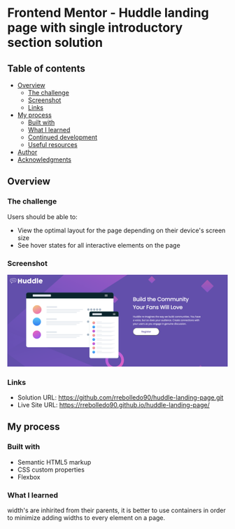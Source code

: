 # Frontend Mentor - Huddle landing page with single introductory section solution

## Table of contents

- [Overview](#overview)
  - [The challenge](#the-challenge)
  - [Screenshot](#screenshot)
  - [Links](#links)
- [My process](#my-process)
  - [Built with](#built-with)
  - [What I learned](#what-i-learned)
  - [Continued development](#continued-development)
  - [Useful resources](#useful-resources)
- [Author](#author)
- [Acknowledgments](#acknowledgments)

## Overview

### The challenge

Users should be able to:

- View the optimal layout for the page depending on their device's screen size
- See hover states for all interactive elements on the page

### Screenshot

![](Huddle-screenshot.png)

### Links

- Solution URL: https://github.com/rrebolledo90/huddle-landing-page.git
- Live Site URL: https://rrebolledo90.github.io/huddle-landing-page/

## My process

### Built with

- Semantic HTML5 markup
- CSS custom properties
- Flexbox

### What I learned

width's are inhirited from their parents, it is better to use containers in order to minimize adding widths to every element on a page.
